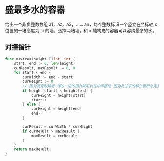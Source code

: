 # 盛最多水的容器

给出一个非负整数数组 a1，a2，a3，…… an，每个整数标识一个竖立在坐标轴 x 位置的一堵高度为 ai 的墙，选择两堵墙，和 x 轴构成的容器可以容纳最多的水。

## 对撞指针

```go
func maxArea(height []int) int {
	start, end := 0, len(height)
	curResult, maxResult := 0, 0
	for start < end {
		curWidth := end - start
		curHeight := 0
		// 因为高度取矮者 矮的一边的指针就可以往中间移动 因为反过来的移法面积必定更小
		if height[start] < height[end] {
			curHeight = height[start]
			start++
		} else {
			curHeight = height[end]
			end--
		}

		curResult = curWidth * curHeight
		if curResult > maxResult {
			maxResult = curResult
		}
	}
	return maxResult
}
```

